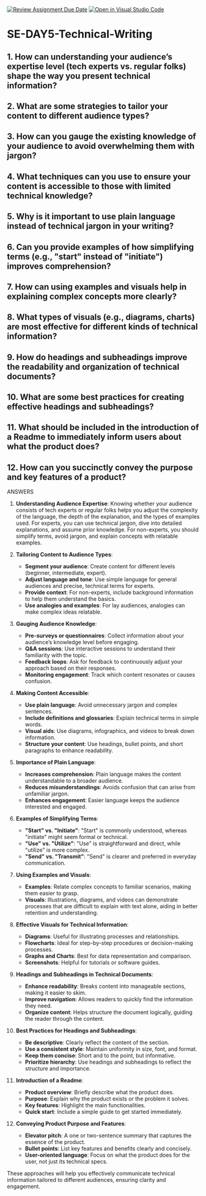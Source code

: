 [![Review Assignment Due Date](https://classroom.github.com/assets/deadline-readme-button-22041afd0340ce965d47ae6ef1cefeee28c7c493a6346c4f15d667ab976d596c.svg)](https://classroom.github.com/a/zsAR-pyY)
[![Open in Visual Studio Code](https://classroom.github.com/assets/open-in-vscode-2e0aaae1b6195c2367325f4f02e2d04e9abb55f0b24a779b69b11b9e10269abc.svg)](https://classroom.github.com/online_ide?assignment_repo_id=15824056&assignment_repo_type=AssignmentRepo)
# SE-DAY5-Technical-Writing
## 1. How can understanding your audience’s expertise level (tech experts vs. regular folks) shape the way you present technical information?
## 2. What are some strategies to tailor your content to different audience types?
## 3. How can you gauge the existing knowledge of your audience to avoid overwhelming them with jargon?
## 4. What techniques can you use to ensure your content is accessible to those with limited technical knowledge?
## 5. Why is it important to use plain language instead of technical jargon in your writing?
## 6. Can you provide examples of how simplifying terms (e.g., "start" instead of "initiate") improves comprehension?
## 7. How can using examples and visuals help in explaining complex concepts more clearly?
## 8. What types of visuals (e.g., diagrams, charts) are most effective for different kinds of technical information?
## 9. How do headings and subheadings improve the readability and organization of technical documents?
## 10. What are some best practices for creating effective headings and subheadings?
## 11. What should be included in the introduction of a Readme to immediately inform users about what the product does?
## 12. How can you succinctly convey the purpose and key features of a product?
ANSWERS

1. **Understanding Audience Expertise**: Knowing whether your audience consists of tech experts or regular folks helps you adjust the complexity of the language, the depth of the explanation, and the types of examples used. For experts, you can use technical jargon, dive into detailed explanations, and assume prior knowledge. For non-experts, you should simplify terms, avoid jargon, and explain concepts with relatable examples.

2. **Tailoring Content to Audience Types**: 
   - **Segment your audience**: Create content for different levels (beginner, intermediate, expert).
   - **Adjust language and tone**: Use simple language for general audiences and precise, technical terms for experts.
   - **Provide context**: For non-experts, include background information to help them understand the basics.
   - **Use analogies and examples**: For lay audiences, analogies can make complex ideas relatable.

3. **Gauging Audience Knowledge**: 
   - **Pre-surveys or questionnaires**: Collect information about your audience’s knowledge level before engaging.
   - **Q&A sessions**: Use interactive sessions to understand their familiarity with the topic.
   - **Feedback loops**: Ask for feedback to continuously adjust your approach based on their responses.
   - **Monitoring engagement**: Track which content resonates or causes confusion.

4. **Making Content Accessible**:
   - **Use plain language**: Avoid unnecessary jargon and complex sentences.
   - **Include definitions and glossaries**: Explain technical terms in simple words.
   - **Visual aids**: Use diagrams, infographics, and videos to break down information.
   - **Structure your content**: Use headings, bullet points, and short paragraphs to enhance readability.

5. **Importance of Plain Language**: 
   - **Increases comprehension**: Plain language makes the content understandable to a broader audience.
   - **Reduces misunderstandings**: Avoids confusion that can arise from unfamiliar jargon.
   - **Enhances engagement**: Easier language keeps the audience interested and engaged.

6. **Examples of Simplifying Terms**:
   - **"Start" vs. "Initiate"**: "Start" is commonly understood, whereas "initiate" might seem formal or technical.
   - **"Use" vs. "Utilize"**: "Use" is straightforward and direct, while "utilize" is more complex.
   - **"Send" vs. "Transmit"**: "Send" is clearer and preferred in everyday communication.

7. **Using Examples and Visuals**: 
   - **Examples**: Relate complex concepts to familiar scenarios, making them easier to grasp.
   - **Visuals**: Illustrations, diagrams, and videos can demonstrate processes that are difficult to explain with text alone, aiding in better retention and understanding.

8. **Effective Visuals for Technical Information**:
   - **Diagrams**: Useful for illustrating processes and relationships.
   - **Flowcharts**: Ideal for step-by-step procedures or decision-making processes.
   - **Graphs and Charts**: Best for data representation and comparison.
   - **Screenshots**: Helpful for tutorials or software guides.

9. **Headings and Subheadings in Technical Documents**:
   - **Enhance readability**: Breaks content into manageable sections, making it easier to skim.
   - **Improve navigation**: Allows readers to quickly find the information they need.
   - **Organize content**: Helps structure the document logically, guiding the reader through the content.

10. **Best Practices for Headings and Subheadings**:
    - **Be descriptive**: Clearly reflect the content of the section.
    - **Use a consistent style**: Maintain uniformity in size, font, and format.
    - **Keep them concise**: Short and to the point, but informative.
    - **Prioritize hierarchy**: Use headings and subheadings to reflect the structure and importance.

11. **Introduction of a Readme**:
    - **Product overview**: Briefly describe what the product does.
    - **Purpose**: Explain why the product exists or the problem it solves.
    - **Key features**: Highlight the main functionalities.
    - **Quick start**: Include a simple guide to get started immediately.

12. **Conveying Product Purpose and Features**:
    - **Elevator pitch**: A one or two-sentence summary that captures the essence of the product.
    - **Bullet points**: List key features and benefits clearly and concisely.
    - **User-oriented language**: Focus on what the product does for the user, not just its technical specs.

These approaches will help you effectively communicate technical information tailored to different audiences, ensuring clarity and engagement.
